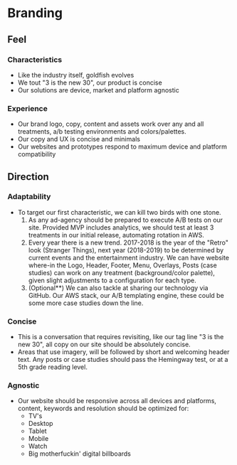 # Branding

## Feel

### Characteristics

* Like the industry itself, goldfish evolves
* We tout "3 is the new 30", our product is concise
* Our solutions are device, market and platform agnostic

### Experience

* Our brand logo, copy, content and assets work over any and all treatments, a/b testing environments and colors/palettes.
* Our copy and UX is concise and minimals
* Our websites and prototypes respond to maximum device and platform compatibility

## Direction

### Adaptability

* To target our first characteristic, we can kill two birds with one stone.
	1. As any ad-agency should be prepared to execute A/B tests on our site. Provided MVP includes analytics, we should test at least 3 treatments in our initial release, automating rotation in AWS.
	2. Every year there is a new trend. 2017-2018 is the year of the "Retro" look (Stranger Things), next year (2018-2019) to be determined by current events and the entertainment industry. We can have website where-in the Logo, Header, Footer, Menu, Overlays, Posts (case studies) can work on any treatment (background/color palette), given slight adjustments to a configuration for each type. 
	3. (Optional**) We can also tackle at sharing our technology via GitHub. Our AWS stack, our A/B templating engine, these could be some more case studies down the line.

### Concise
* This is a conversation that requires revisiting, like our tag line "3 is the new 30", all copy on our site should be absolutely concise.
* Areas that use imagery, will be followed by short and welcoming header text. Any posts or case studies should pass the Hemingway test, or at a 5th grade reading level.

### Agnostic
* Our website should be responsive across all devices and platforms, content, keywords and resolution should be optimized for:
	* TV's
	* Desktop
	* Tablet
	* Mobile
	* Watch
	* Big motherfuckin' digital billboards
